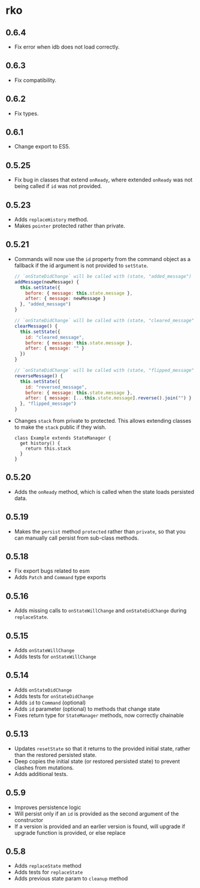 # rko

## 0.6.4

- Fix error when idb does not load correctly.

## 0.6.3

- Fix compatibility.

## 0.6.2

- Fix types.

## 0.6.1

- Change export to ES5.

## 0.5.25

- Fix bug in classes that extend `onReady`, where extended `onReady`
  was not being called if `id` was not provided.

## 0.5.23

- Adds `replaceHistory` method.
- Makes `pointer` protected rather than private.

## 0.5.21

- Commands will now use the `id` property from the command object as a
  fallback if the id argument is not provided to `setState`.

  ```js
  // `onStateDidChange` will be called with (state, "added_message")
  addMessage(newMessage) {
    this.setState({
      before: { message: this.state.message },
      after: { message: newMessage }
    }, "added_message")
  }

  // `onStateDidChange` will be called with (state, "cleared_message")
  clearMessage() {
    this.setState({
      id: "cleared_message",
      before: { message: this.state.message },
      after: { message: "" }
    })
  }

  // `onStateDidChange` will be called with (state, "flipped_message")
  reverseMessage() {
    this.setState({
      id: "reversed_message",
      before: { message: this.state.message },
      after: { message: [...this.state.message].reverse().join("") }
    }, "flipped_message")
  }
  ```

- Changes `stack` from private to protected. This allows extending
  classes to make the `stack` public if they wish.

  ```tjs
  class Example extends StateManager {
    get history() {
      return this.stack
    }
  }
  ```

## 0.5.20

- Adds the `onReady` method, which is called when the state loads
  persisted data.

## 0.5.19

- Makes the `persist` method `protected` rather than `private`, so that you can manually call persist from sub-class methods.

## 0.5.18

- Fix export bugs related to esm
- Adds `Patch` and `Command` type exports

## 0.5.16

- Adds missing calls to `onStateWillChange` and `onStateDidChange` during `replaceState`.

## 0.5.15

- Adds `onStateWillChange`
- Adds tests for `onStateWillChange`

## 0.5.14

- Adds `onStateDidChange`
- Adds tests for `onStateDidChange`
- Adds `id` to `Command` (optional)
- Adds `id` parameter (optional) to methods that change state
- Fixes return type for `StateManager` methods, now correctly chainable

## 0.5.13

- Updates `resetState` so that it returns to the provided initial state, rather than the restored persisted state.
- Deep copies the initial state (or restored persisted state) to prevent clashes from mutations.
- Adds additional tests.

## 0.5.9

- Improves persistence logic
- Will persist only if an `id` is provided as the second argument of the constructor
- If a version is provided and an earlier version is found, will upgrade if upgrade function is provided, or else replace

## 0.5.8

- Adds `replaceState` method
- Adds tests for `replaceState`
- Adds previous state param to `cleanup` method
